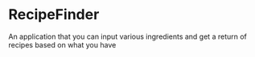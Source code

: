 # RecipeFinder
An application that you can input various ingredients and get a return of recipes based on what you have
